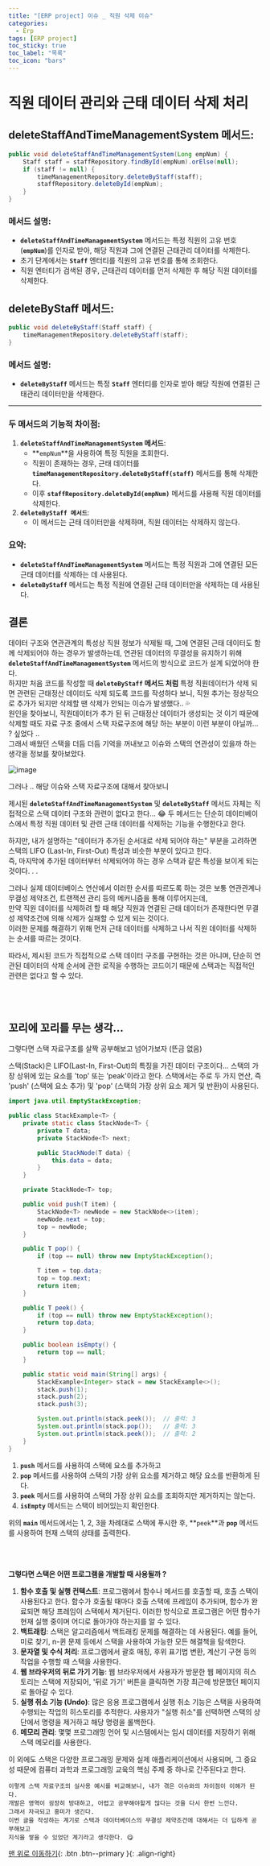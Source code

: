```yaml
---
title: "[ERP project] 이슈 _ 직원 삭제 이슈"
categories:
  - Erp
tags: [ERP project]
toc_sticky: true
toc_label: "목록"
toc_icon: "bars"
---
```


# 직원 데이터 관리와 근태 데이터 삭제 처리

## **deleteStaffAndTimeManagementSystem 메서드:**

```java
public void deleteStaffAndTimeManagementSystem(Long empNum) {
    Staff staff = staffRepository.findById(empNum).orElse(null);
    if (staff != null) {
        timeManagementRepository.deleteByStaff(staff);
        staffRepository.deleteById(empNum);
    }
}
```

### **메서드 설명:**

- **`deleteStaffAndTimeManagementSystem`** 메서드는 특정 직원의 고유 번호 (**`empNum`**)를 인자로 받아, 해당 직원과 그에 연결된 근태관리 데이터를 삭제한다.
- 초기 단계에서는 **`Staff`** 엔터티를 직원의 고유 번호를 통해 조회한다.
- 직원 엔터티가 검색된 경우, 근태관리 데이터를 먼저 삭제한 후 해당 직원 데이터를 삭제한다.

## **deleteByStaff 메서드:**

```java
public void deleteByStaff(Staff staff) {
    timeManagementRepository.deleteByStaff(staff);
}
```

### **메서드 설명:**

- **`deleteByStaff`** 메서드는 특정 **`Staff`** 엔터티를 인자로 받아 해당 직원에 연결된 근태관리 데이터만을 삭제한다.

---

### 두 메서드의 기능적 차이점:

1. **`deleteStaffAndTimeManagementSystem` 메서드**:
   - **`empNum`**을 사용하여 특정 직원을 조회한다.
   - 직원이 존재하는 경우, 근태 데이터를 **`timeManagementRepository.deleteByStaff(staff)`** 메서드를 통해 삭제한다.
   - 이후 **`staffRepository.deleteById(empNum)`** 메서드를 사용해 직원 데이터를 삭제한다.
2. **`deleteByStaff 메서드`**:
   - 이 메서드는 근태 데이터만을 삭제하며, 직원 데이터는 삭제하지 않는다.

### **요약:**

- **`deleteStaffAndTimeManagementSystem`** 메서드는 특정 직원과 그에 연결된 모든 근태 데이터를 삭제하는 데 사용된다.
- **`deleteByStaff`** 메서드는 특정 직원에 연결된 근태 데이터만을 삭제하는 데 사용된다.

## 결론

데이터 구조와 연관관계의 특성상 직원 정보가 삭제될 때, 그에 연결된 근태 데이터도 함께 삭제되어야 하는 경우가 발생하는데, 연관된 데이터의 무결성을 유지하기 위해 **`deleteStaffAndTimeManagementSystem`** 메서드의 방식으로 코드가 설계 되었어야 한다.  
하지만 처음 코드를 작성할 때 **`deleteByStaff` 메서드 처럼** 특정 직원데이터가 삭제 되면 관련된 근태정산 데이터도 삭제 되도록 코드를 작성하다 보니, 직원 추가는 정상적으로 추가가 되지만 삭제할 땐 삭제가 안되는 이슈가 발생했다.. 💦  
원인을 찾아보니, 직원데이터가 추가 된 뒤 근태정산 데이터가 생성되는 것 이기 때문에 삭제할 때도 자료 구조 중에서 스택 자료구조에 해당 하는 부분이 이런 부분이 아닐까… ? 싶었다 ..  
그래서 배웠던 스택을 더듬 더듬 기억을 꺼내보고 이슈와 스택의 연관성이 있을까 하는 생각을 정보를 찾아보았다.

![image](https://github.com/solfany/solfany.github.io/assets/123814718/f2d95c35-02df-4494-810f-45bbaebff7bd)

그러나 .. 해당 이슈와 스택 자료구조에 대해서 찾아보니

제시된 **`deleteStaffAndTimeManagementSystem`** 및 **`deleteByStaff`** 메서드 자체는 직접적으로 스택 데이터 구조와 관련이 없다고 한다... 😂
두 메서드는 단순히 데이터베이스에서 특정 직원 데이터 및 관련 근태 데이터를 삭제하는 기능을 수행한다고 한다.

하지만, 내가 설명하는 "데이터가 추가된 순서대로 삭제 되어야 하는" 부분을 고려하면 스택의 LIFO (Last-In, First-Out) 특성과 비슷한 부분이 있다고 한다.  
즉, 마지막에 추가된 데이터부터 삭제되어야 하는 경우 스택과 같은 특성을 보이게 되는 것이다. . .

그러나 실제 데이터베이스 연산에서 이러한 순서를 따르도록 하는 것은 보통 연관관계나 무결성 제약조건, 트랜잭션 관리 등의 메커니즘을 통해 이루어지는데,  
만약 직원 데이터를 삭제하려 할 때 해당 직원과 연결된 근태 데이터가 존재한다면 무결성 제약조건에 의해 삭제가 실패할 수 있게 되는 것이다.  
이러한 문제를 해결하기 위해 먼저 근태 데이터를 삭제하고 나서 직원 데이터를 삭제하는 순서를 따르는 것이다.

따라서, 제시된 코드가 직접적으로 스택 데이터 구조를 구현하는 것은 아니며, 단순히 연관된 데이터의 삭제 순서에 관한 로직을 수행하는 코드이기 때문에 스택과는 직접적인 관련은 없다고 할 수 있다.

<br>
<br>

## 꼬리에 꼬리를 무는 생각…

그렇다면 스택 자료구조를 살짝 공부해보고 넘어가보자 (뜬금 없음)

스택(Stack)은 LIFO(Last-In, First-Out)의 특징을 가진 데이터 구조이다...
스택의 가장 상위에 있는 요소를 'top' 또는 'peak'이라고 한다.
스택에서는 주로 두 가지 연산, 즉 'push' (스택에 요소 추가) 및 'pop' (스택의 가장 상위 요소 제거 및 반환)이 사용된다.

```java
import java.util.EmptyStackException;

public class StackExample<T> {
    private static class StackNode<T> {
        private T data;
        private StackNode<T> next;

        public StackNode(T data) {
            this.data = data;
        }
    }

    private StackNode<T> top;

    public void push(T item) {
        StackNode<T> newNode = new StackNode<>(item);
        newNode.next = top;
        top = newNode;
    }

    public T pop() {
        if (top == null) throw new EmptyStackException();

        T item = top.data;
        top = top.next;
        return item;
    }

    public T peek() {
        if (top == null) throw new EmptyStackException();
        return top.data;
    }

    public boolean isEmpty() {
        return top == null;
    }

    public static void main(String[] args) {
        StackExample<Integer> stack = new StackExample<>();
        stack.push(1);
        stack.push(2);
        stack.push(3);

        System.out.println(stack.peek());  // 출력: 3
        System.out.println(stack.pop());   // 출력: 3
        System.out.println(stack.peek());  // 출력: 2
    }
}
```

1. **`push`** 메서드를 사용하여 스택에 요소를 추가하고
2. **`pop`** 메서드를 사용하여 스택의 가장 상위 요소를 제거하고 해당 요소를 반환하게 된다.
3. **`peek`** 메서드를 사용하여 스택의 가장 상위 요소를 조회하지만 제거하지는 않는다.
4. **`isEmpty`** 메서드는 스택이 비어있는지 확인한다.

위의 **`main`** 메서드에서는 1, 2, 3을 차례대로 스택에 푸시한 후, **`peek`**과 **`pop`** 메서드를 사용하여 현재 스택의 상태를 출력한다.

<br>
<br>

**그렇다면 스택은 어떤 프로그램을 개발할 때 사용될까 ?**

1. **함수 호출 및 실행 컨텍스트**: 프로그램에서 함수나 메서드를 호출할 때, 호출 스택이 사용된다고 한다.
   함수가 호출될 때마다 호출 스택에 프레임이 추가되며, 함수가 완료되면 해당 프레임이 스택에서 제거된다.
   이러한 방식으로 프로그램은 어떤 함수가 현재 실행 중이며 어디로 돌아가야 하는지를 알 수 있다.
2. **백트래킹**: 스택은 알고리즘에서 백트래킹 문제를 해결하는 데 사용된다.
   예를 들어, 미로 찾기, n-퀸 문제 등에서 스택을 사용하여 가능한 모든 해결책을 탐색한다.
3. **문자열 및 수식 처리**: 프로그램에서 괄호 매칭, 후위 표기법 변환, 계산기 구현 등의 작업을 수행할 때 스택을 사용한다.
4. **웹 브라우저의 뒤로 가기 기능**: 웹 브라우저에서 사용자가 방문한 웹 페이지의 히스토리는 스택에 저장되어, '뒤로 가기' 버튼을 클릭하면 가장 최근에 방문했던 페이지로 돌아갈 수 있다.
5. **실행 취소 기능 (Undo)**: 많은 응용 프로그램에서 실행 취소 기능은 스택을 사용하여 수행되는 작업의 히스토리를 추적한다. 사용자가 "실행 취소"를 선택하면 스택의 상단에서 명령을 제거하고 해당 명령을 롤백한다.
6. **메모리 관리**: 몇몇 프로그래밍 언어 및 시스템에서는 임시 데이터를 저장하기 위해 스택 메모리를 사용한다.

이 외에도 스택은 다양한 프로그래밍 문제와 실제 애플리케이션에서 사용되며, 그 중요성 때문에 컴퓨터 과학과 프로그래밍 교육의 핵심 주제 중 하나로 간주된다고 한다.

    이렇게 스택 자료구조의 실사용 예시를 비교해보니, 내가 겪은 이슈와의 차이점이 이해가 된다.
    개발은 영역이 굉장히 방대하고, 어렵고 공부해야할게 많다는 것을 다시 한번 느낀다.
    그래서 자극되고 흥미가 생긴다.
    이번 글을 작성하는 계기로 스택과 데이터베이스의 무결성 제약조건에 대해서는 더 딥하게 공부해보고
    지식을 쌓을 수 있었던 계기라고 생각한다. 😋

[맨 위로 이동하기](#){: .btn .btn--primary }{: .align-right}
